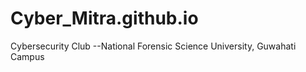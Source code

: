 # Cyber_Mitra.github.io
Cybersecurity Club --National Forensic Science University, Guwahati Campus 
